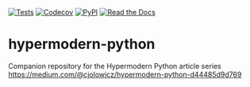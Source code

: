[![Tests](https://github.com/cjolowicz/hypermodern-python/workflows/Tests/badge.svg)](https://github.com/cjolowicz/hypermodern-python/actions?workflow=Tests)
[![Codecov](https://codecov.io/gh/cjolowicz/hypermodern-python/branch/master/graph/badge.svg)](https://codecov.io/gh/cjolowicz/hypermodern-python)
[![PyPI](https://img.shields.io/pypi/v/hypermodern-python.svg)](https://pypi.org/project/hypermodern-python/)
[![Read the Docs](https://readthedocs.org/projects/hypermodern-python/badge/)](https://hypermodern-python.readthedocs.io/)

# hypermodern-python

Companion repository for the Hypermodern Python article series<br>
https://medium.com/@cjolowicz/hypermodern-python-d44485d9d769
